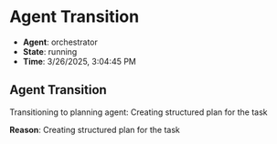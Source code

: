 # Agent Transition

- **Agent**: orchestrator
- **State**: running
- **Time**: 3/26/2025, 3:04:45 PM

## Agent Transition

Transitioning to planning agent: Creating structured plan for the task

**Reason**: Creating structured plan for the task

